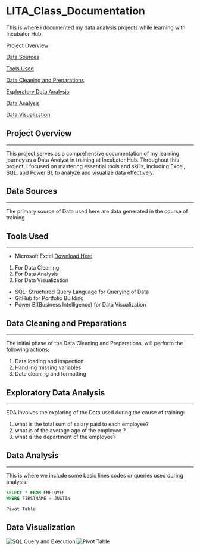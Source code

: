 # LITA_Class_Documentation
This is where i documented my data analysis projects while learning with Incubator Hub


[Project Overview](#project-overview)

[Data Sources](#data-sources)

[Tools Used](#tools-used)

[Data Cleaning and Preparations](#data-cleaning-and-preparations)

[Exploratory Data Analysis](#exploratory-data-analysis)

[Data Analysis](#data-analysis)

[Data Visualization](#data-visualization)


## Project Overview
---
This project serves as a comprehensive documentation of my learning journey as a Data Analyst in training at Incubator Hub. Throughout this project, I focused on mastering essential tools and skills, including Excel, SQL, and Power BI, to analyze and visualize data effectively.

## Data Sources
---
The primary source of Data used here are data generated in the course of training

## Tools Used
---
- Microsoft Excel [Download Here](https://www.microsoft.com)
1. For Data Cleaning
2. For Data Analysis 
3. For Data Visualization
- SQL- Structured Query Language for Querying of Data
- GitHub for Portfolio Building
- Power BI(Business Intelligence) for Data Visualization 

## Data Cleaning and Preparations
---
The initial phase of the Data Cleaning and Preparations, will perform the following actions;
1. Data loading and inspection
2. Handling missing variables
3. Data cleaning and formatting

## Exploratory Data Analysis
---
EDA involves the exploring of the Data used during the cause of training:
1. what is the total sum of salary paid to each employee?
2. what is of the average age of the employee ?
3. what is the department of the employee?

## Data Analysis
---
This is where we include some basic lines codes or queries used during analysis:

```SQL
SELECT * FROM EMPLOYEE
WHERE FIRSTNAME = JUSTIN
```

```Excel
Pivot Table
```

## Data Visualization
![SQL Query and Execution](https://github.com/user-attachments/assets/d9fa737f-23fd-41bd-b3de-392c2603d36c)
![Pivot Table](https://github.com/user-attachments/assets/c28cc509-9d10-410c-a08a-56b0d3613cc0)

